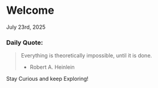 # Welcome

July 23rd, 2025

### Daily Quote:
> Everything is theoretically impossible, until it is done.
> 	- Robert A. Heinlein

Stay Curious and keep Exploring!
